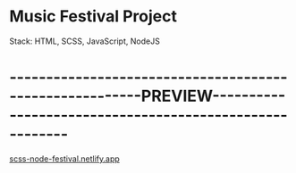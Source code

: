 # Music Festival Project 

 Stack: HTML, SCSS, JavaScript, NodeJS

# --------------------------------------------------------PREVIEW--------------------------------------------------------

 <a href="scss-node-festival.netlify.app">scss-node-festival.netlify.app</a>

